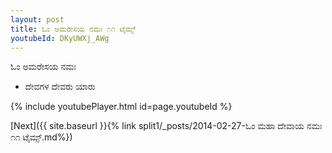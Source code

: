 ```yaml
---
layout: post
title: ಓಂ ಅಮರೇಸಯ ನಮಃ ೧೧ ಟೈಮ್ಸ್
youtubeId: DKyUWXj_AWg
---
```

 
 
 ಓಂ ಅಮರೇಸಯ ನಮಃ  
 
 -  ದೇವಗಳ ದೇವರು ಯಾರು 
 
  
 
  
 
 
 
 
 
 


{% include youtubePlayer.html id=page.youtubeId %}
 
[Next]({{ site.baseurl }}{% link  split1/_posts/2014-02-27-ಓಂ ಮಹಾ ದೇವಾಯ ನಮಃ ೧೧ ಟೈಮ್ಸ್.md%})
 

